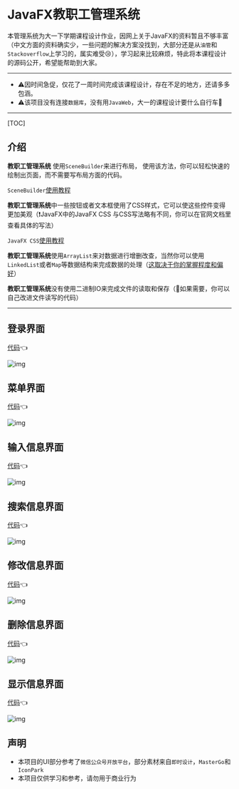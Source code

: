 # JavaFX教职工管理系统

本管理系统为大一下学期课程设计作业，因网上关于JavaFX的资料暂且不够丰富（中文方面的资料确实少，一些问题的解决方案没找到，大部分还是从`油管`和`Stackoverflow`上学习的，属实难受😢），学习起来比较麻烦，特此将本课程设计的源码公开，希望能帮助到大家。

------

- ⚠️因时间急促，仅花了一周时间完成该课程设计，存在不足的地方，还请多多包涵。
- ⚠️该项目没有连接`数据库`，没有用`JavaWeb`，大一的课程设计要什么自行车🤪

------

[TOC]

## 介绍

**教职工管理系统** 使用`SceneBuilder`来进行布局， 使用该方法，你可以轻松快速的绘制出页面，而不需要写布局方面的代码。

`SceneBuilder`[使用教程](https://www.bilibili.com/video/BV1Bi4y1u775?spm_id_from=333.337.search-card.all.click&vd_source=f5f279ce6eb5aec049d9d0f2e44d09c6)

**教职工管理系统**中一些按钮或者文本框使用了CSS样式，它可以使这些控件变得更加美观（❗JavaFX中的JavaFX CSS 与CSS写法略有不同，你可以在官网文档里查看具体的写法）

`JavaFX CSS`[使用教程](https://docs.oracle.com/javafx/2/api/javafx/scene/doc-files/cssref.html)

**教职工管理系统**使用`ArrayList`来对数据进行增删改查，当然你可以使用`LinkedList`或者`Map`等数据结构来完成数据的处理（<u>这取决于你的掌握程度和偏好</u>）

**教职工管理系统**没有使用二进制IO来完成文件的读取和保存（👀如果需要，你可以自己改进文件读写的代码）

****


## 登录界面

[代码](https://github.com/NeitherCupid139/StaffManagementSystem/blob/main/controller/LoginController.java)👈

![img](https://github.com/NeitherCupid139/StaffManagementSystem/blob/main/pic/login.png)

## 菜单界面

[代码](https://github.com/NeitherCupid139/StaffManagementSystem/blob/main/fxml/menu.fxml)👈

![img](https://github.com/NeitherCupid139/StaffManagementSystem/blob/main/pic/menu.png)

## 输入信息界面

[代码](https://github.com/NeitherCupid139/StaffManagementSystem/blob/main/fxml/input.fxml)👈

![img](https://github.com/NeitherCupid139/StaffManagementSystem/blob/main/pic/input.png)

## 搜索信息界面

[代码](https://github.com/NeitherCupid139/StaffManagementSystem/blob/main/fxml/search.fxml)👈

![img](https://github.com/NeitherCupid139/StaffManagementSystem/blob/main/pic/search.png)

## 修改信息界面

[代码](https://github.com/NeitherCupid139/StaffManagementSystem/blob/main/fxml/modifyInfo.fxml)👈

![img](https://github.com/NeitherCupid139/StaffManagementSystem/blob/main/pic/modify.png)

## 删除信息界面

[代码](https://github.com/NeitherCupid139/StaffManagementSystem/blob/main/fxml/modifyInfo.fxml)👈

![img](https://github.com/NeitherCupid139/StaffManagementSystem/blob/main/pic/delete.png)

## 显示信息界面

[代码](https://github.com/NeitherCupid139/StaffManagementSystem/blob/main/fxml/display.fxml)👈

![img](https://github.com/NeitherCupid139/StaffManagementSystem/blob/main/pic/display.png)

## 声明

- 本项目的UI部分参考了`微信公众号开放平台`，部分素材来自`即时设计`，`MasterGo`和`IconPark`
- 本项目仅供学习和参考，请勿用于商业行为
